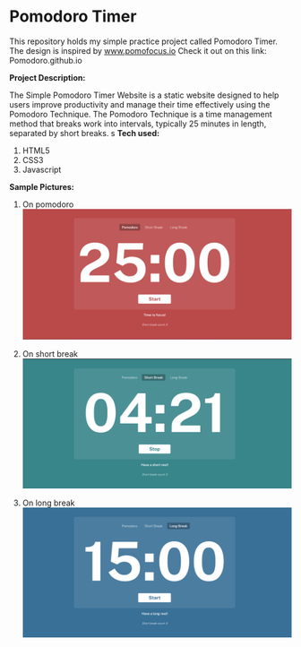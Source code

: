 # Pomodoro Timer
This repository holds my simple practice project called Pomodoro Timer. The design is inspired by www.pomofocus.io
Check it out on this link: Pomodoro.github.io

**Project Description:**

The Simple Pomodoro Timer Website is a static website designed to help users improve productivity and manage their time effectively using the Pomodoro Technique. The Pomodoro Technique is a time management method that breaks work into intervals, typically 25 minutes in length, separated by short breaks.
s
**Tech used:**
1. HTML5
2. CSS3
3. Javascript


**Sample Pictures:**
1. On pomodoro
![Alt Text](assets/readme%20images/Screenshot1.png)

2. On short break
![Alt Text](assets/readme%20images/Screenshot2.png)

3. On long break
![Alt Text](assets/readme%20images/Screenshot3.png)
